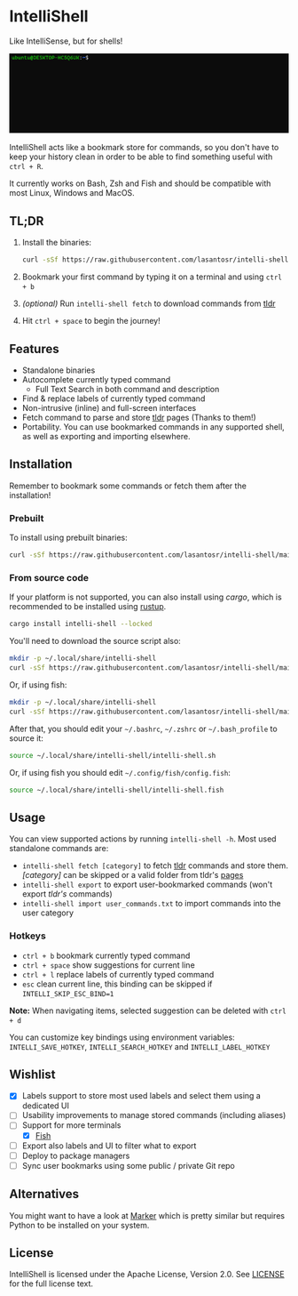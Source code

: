 # IntelliShell

Like IntelliSense, but for shells!

![intelli-shell demo](assets/intellishell.gif)

IntelliShell acts like a bookmark store for commands, so you don't have to keep your history clean in order to be able
to find something useful with `ctrl + R`.

It currently works on Bash, Zsh and Fish and should be compatible with most Linux, Windows and MacOS.

## TL;DR

1. Install the binaries:

   ```sh
   curl -sSf https://raw.githubusercontent.com/lasantosr/intelli-shell/main/install.sh | bash
   ```

2. Bookmark your first command by typing it on a terminal and using `ctrl + b`

3. _(optional)_ Run `intelli-shell fetch` to download commands from [tldr](https://github.com/tldr-pages/tldr)

4. Hit `ctrl + space` to begin the journey!

## Features

- Standalone binaries
- Autocomplete currently typed command
  - Full Text Search in both command and description
- Find & replace labels of currently typed command
- Non-intrusive (inline) and full-screen interfaces
- Fetch command to parse and store [tldr](https://github.com/tldr-pages/tldr) pages (Thanks to them!)
- Portability. You can use bookmarked commands in any supported shell, as well as exporting and importing elsewhere.

## Installation

Remember to bookmark some commands or fetch them after the installation!

### Prebuilt

To install using prebuilt binaries:

```sh
curl -sSf https://raw.githubusercontent.com/lasantosr/intelli-shell/main/install.sh | bash
```

### From source code

If your platform is not supported, you can also install using _cargo_, which is recommended to be installed using [rustup](https://www.rust-lang.org/tools/install).

```sh
cargo install intelli-shell --locked
```

You'll need to download the source script also:

```sh
mkdir -p ~/.local/share/intelli-shell
curl -sSf https://raw.githubusercontent.com/lasantosr/intelli-shell/main/intelli-shell.sh > ~/.local/share/intelli-shell/intelli-shell.sh
```

Or, if using fish:

```sh
mkdir -p ~/.local/share/intelli-shell
curl -sSf https://raw.githubusercontent.com/lasantosr/intelli-shell/main/intelli-shell.fish > ~/.local/share/intelli-shell/intelli-shell.fish
```

After that, you should edit your `~/.bashrc`, `~/.zshrc` or `~/.bash_profile` to source it:

```sh
source ~/.local/share/intelli-shell/intelli-shell.sh
```

Or, if using fish you should edit `~/.config/fish/config.fish`:

```sh
source ~/.local/share/intelli-shell/intelli-shell.fish
```

## Usage

You can view supported actions by running `intelli-shell -h`. Most used standalone commands are:

- `intelli-shell fetch [category]` to fetch [tldr](https://github.com/tldr-pages/tldr) commands and store them.
   _[category]_ can be skipped or a valid folder from tldr's [pages](https://github.com/tldr-pages/tldr/tree/main/pages)
- `intelli-shell export` to export user-bookmarked commands (won't export _tldr's_ commands)
- `intelli-shell import user_commands.txt` to import commands into the user category

### Hotkeys

- `ctrl + b` bookmark currently typed command
- `ctrl + space` show suggestions for current line
- `ctrl + l` replace labels of currently typed command
- `esc` clean current line, this binding can be skipped if `INTELLI_SKIP_ESC_BIND=1`

**Note:** When navigating items, selected suggestion can be deleted with `ctrl + d`

You can customize key bindings using environment variables: `INTELLI_SAVE_HOTKEY`, `INTELLI_SEARCH_HOTKEY` and `INTELLI_LABEL_HOTKEY`

## Wishlist

- [x] Labels support to store most used labels and select them using a dedicated UI
- [ ] Usability improvements to manage stored commands (including aliases)
- [ ] Support for more terminals
  - [x] [Fish](https://fishshell.com/)
- [ ] Export also labels and UI to filter what to export
- [ ] Deploy to package managers
- [ ] Sync user bookmarks using some public / private Git repo

## Alternatives

You might want to have a look at [Marker](https://github.com/pindexis/marker) which is pretty similar but requires Python
to be installed on your system.

## License

IntelliShell is licensed under the Apache License, Version 2.0. See [LICENSE](LICENSE) for the full license text.
